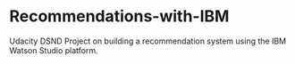 # Recommendations-with-IBM
Udacity DSND Project on building a recommendation system using the IBM Watson Studio platform.
